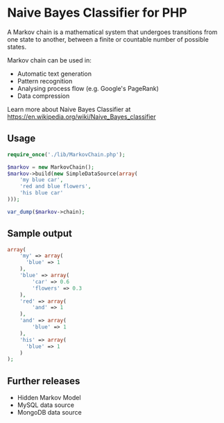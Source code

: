# Naive Bayes Classifier for PHP #

A Markov chain is a mathematical system that undergoes transitions from one state to another, between a finite or countable number of possible states.

Markov chain can be used in:
- Automatic text generation
- Pattern recognition
- Analysing process flow (e.g. Google's PageRank)
- Data compression

Learn more about Naive Bayes Classifier at https://en.wikipedia.org/wiki/Naive_Bayes_classifier

## Usage ##
```php
require_once('./lib/MarkovChain.php');

$markov = new MarkovChain();
$markov->build(new SimpleDataSource(array(
    'my blue car',
    'red and blue flowers',
    'his blue car'
)));

var_dump($markov->chain);
```

## Sample output ##
```php
array(
    'my' => array(
      'blue' => 1
    ),
    'blue' => array(
        'car' => 0.6
        'flowers' => 0.3
    ),
    'red' => array(
        'and' => 1
    ),
    'and' => array(
        'blue' => 1
    ),
    'his' => array(
      'blue' => 1
    )
);
```

## Further releases ##
- Hidden Markov Model
- MySQL data source
- MongoDB data source